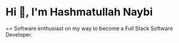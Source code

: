 
<h1 align="left">Hi 👋, I'm Hashmatullah Naybi</h1>
==
Software enthusiast on my way to become a Full Stack Software Developer.




